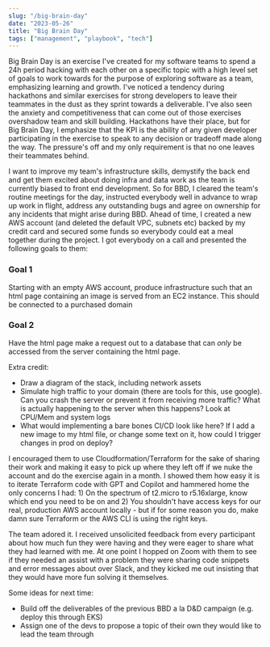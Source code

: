 ```yaml
---
slug: "/big-brain-day"
date: "2023-05-26"
title: "Big Brain Day"
tags: ["management", "playbook", "tech"]
---
```


Big Brain Day is an exercise I've created for my software teams to spend a 24h period hacking with each other on a
specific topic with a high level set of goals to work towards for the purpose of exploring software as a team,
emphasizing learning and growth. I've noticed a tendency during hackathons and similar exercises for strong developers
to leave their teammates in the dust as they sprint towards a deliverable. I've also seen the anxiety and
competitiveness that can come out of those exercises overshadow team and skill building. Hackathons have their place, but for Big Brain Day,
I emphasize that the KPI is the ability of any given developer participating in the exercise to speak to any decision or
tradeoff made along the way. The pressure's off and my only requirement is that no one leaves their
teammates behind.

I want to improve my team's infrastructure skills, demystify the back end and get them excited about doing infra and
data work as the team is currently biased to front end development. So for BBD, I cleared the team's routine meetings for the day,
instructed everybody well in advance to wrap up work in flight, address any outstanding bugs and agree on ownership
for any incidents that might arise during BBD. Ahead of time, I created a new AWS account (and deleted the default VPC, subnets etc) backed by
my credit card and secured some funds so everybody could eat a meal together during the project. I got
everybody on a call and presented the following goals to them:

### Goal 1
Starting with an empty AWS account, produce infrastructure such that an html page containing an image is served from an EC2 instance. This should be connected to a purchased domain

### Goal 2  
Have the html page make a request out to a database that can *only* be accessed from the server containing the html page.

Extra credit:
- Draw a diagram of the stack, including network assets  
- Simulate high traffic to your domain (there are tools for this, use google). Can you crash the server or prevent it
  from receiving more traffic? What is actually happening to the server when this happens? Look at CPU/Mem and system
  logs  
- What would implementing a bare bones CI/CD look like here? If I add a new image to my html file, or change some text
  on it, how could I trigger changes in prod on deploy?  

I encouraged them to use Cloudformation/Terraform for the sake of sharing their work and making it easy to pick up where
they left off if we nuke the account and do the exercise again in a month. I showed them how easy it is to iterate
Terraform code with GPT and Copilot and hammered home the only concerns I had: 1) On the spectrum of t2.micro to
r5.16xlarge, know which end you need to be on and 2) You shouldn't have access keys for our real, production AWS account
locally - but if for some reason you do, make damn sure Terraform or the AWS CLI is using the right keys.

The team adored it. I received unsolicited feedback from every participant about how much fun they were having and they
were eager to share what they had learned with me. At one point I hopped on Zoom with them to see if they needed an
assist with a problem they were sharing code snippets and error messages about over Slack, and they kicked me out
insisting that they would have more fun solving it themselves.

Some ideas for next time:
- Build off the deliverables of the previous BBD a la D&D campaign (e.g. deploy this through EKS)
- Assign one of the devs to propose a topic of their own they would like to lead the team through

